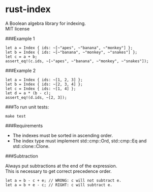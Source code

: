 rust-index
==========

A Boolean algebra library for indexing.  
MIT license

###Example 1

    let a = Index { ids: ~[~"apes", ~"banana", ~"monkey"] };
    let b = Index { ids: ~[~"banana", ~"monkey", ~"snakes"] };
    let c = a + b;
    assert_eq!(c.ids, ~[~"apes", ~"banana", ~"monkey", ~"snakes"]);

###Example 2

    let a = Index { ids: ~[1, 2, 3] };
    let b = Index { ids: ~[2, 3, 4] };
    let c = Index { ids: ~[1, 4] };
    let d = a * (b - c);
    assert_eq!(d.ids, ~[2, 3]);

###To run unit tests:

    make test
    
###Requirements

* The indexes must be sorted in ascending order.  
* The index type must implement std::cmp::Ord, std::cmp::Eq and std::clone::Clone.

###Subtraction

Always put subtractions at the end of the expression.  
This is necessary to get correct precedence order.

    let a = b - c + e; // WRONG: c will not subtract e.
    let a = b + e - c; // RIGHT: c will subtract e.
